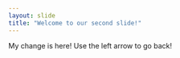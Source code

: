 ```yaml
---
layout: slide
title: "Welcome to our second slide!"
---
```

My change is here!
Use the left arrow to go back!
